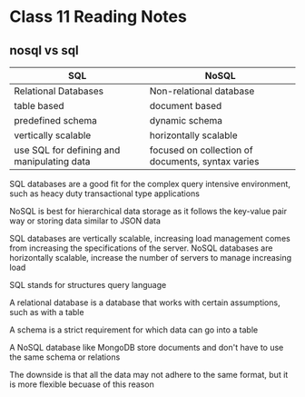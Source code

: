 # Class 11 Reading Notes

## nosql vs sql

| SQL | NoSQL |
| --- | ----- |
| Relational Databases | Non-relational database |
| table based | document based |
| predefined schema | dynamic schema |
| vertically scalable | horizontally scalable |
| use SQL for defining and manipulating data | focused on collection of documents, syntax varies |

SQL databases are a good fit for the complex query intensive environment, such as heacy duty transactional type applications

NoSQL is best for hierarchical data storage as it follows the key-value pair way or storing data similar to JSON data

SQL databases are vertically scalable, increasing load management comes from increasing the specifications of the server. NoSQL databases are horizontally scalable, increase the number of servers to manage increasing load

SQL stands for structures query language

A relational database is a database that works with certain assumptions, such as with a table

A schema is a strict requirement for which data can go into a table

A NoSQL database like MongoDB store documents and don't have to use the same schema or relations

The downside is that all the data may not adhere to the same format, but it is more flexible becuase of this reason
